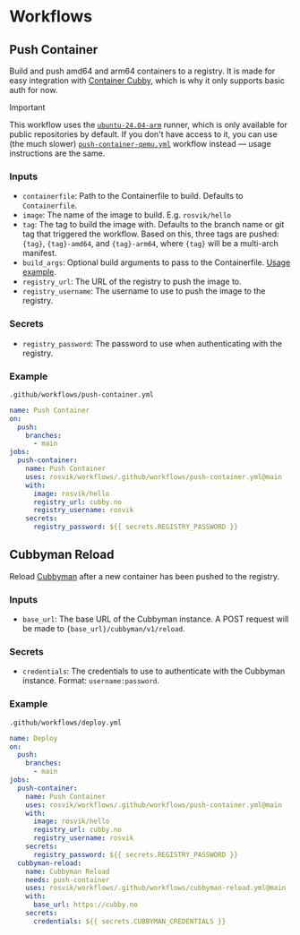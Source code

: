 # Workflows

## Push Container

Build and push amd64 and arm64 containers to a registry. It is made for easy integration with [Container Cubby](https://github.com/rosvik/container-cubby), which is why it only supports basic auth for now.

> [!IMPORTANT]
> This workflow uses the [`ubuntu-24.04-arm`](https://docs.github.com/en/actions/using-github-hosted-runners/using-github-hosted-runners/about-github-hosted-runners#standard-github-hosted-runners-for-public-repositories) runner, which is only available for public repositories by default. If you don't have access to it, you can use (the much slower) [`push-container-qemu.yml`](.github/workflows/push-container-qemu.yml) workflow instead — usage instructions are the same.

### Inputs

- `containerfile`: Path to the Containerfile to build. Defaults to `Containerfile`.
- `image`: The name of the image to build. E.g. `rosvik/hello`
- `tag`: The tag to build the image with. Defaults to the branch name or git tag that triggered the workflow. Based on this, three tags are pushed: `{tag}`, `{tag}-amd64`, and `{tag}-arm64`, where `{tag}` will be a multi-arch manifest.
- `build_args`: Optional build arguments to pass to the Containerfile. [Usage example](https://github.com/rosvik/248.no/blob/master/.github/workflows/push-container.yml).
- `registry_url`: The URL of the registry to push the image to.
- `registry_username`: The username to use to push the image to the registry.

### Secrets

- `registry_password`: The password to use when authenticating with the registry.

### Example

`.github/workflows/push-container.yml`

```yaml
name: Push Container
on:
  push:
    branches:
      - main
jobs:
  push-container:
    name: Push Container
    uses: rosvik/workflows/.github/workflows/push-container.yml@main
    with:
      image: rosvik/hello
      registry_url: cubby.no
      registry_username: rosvik
    secrets:
      registry_password: ${{ secrets.REGISTRY_PASSWORD }}
```

## Cubbyman Reload

Reload [Cubbyman](https://github.com/rosvik/cubbyman) after a new container has been pushed to the registry.

### Inputs

- `base_url`: The base URL of the Cubbyman instance. A POST request will be made to `{base_url}/cubbyman/v1/reload`.

### Secrets

- `credentials`: The credentials to use to authenticate with the Cubbyman instance. Format: `username:password`.

### Example

`.github/workflows/deploy.yml`

```yaml
name: Deploy
on:
  push:
    branches:
      - main
jobs:
  push-container:
    name: Push Container
    uses: rosvik/workflows/.github/workflows/push-container.yml@main
    with:
      image: rosvik/hello
      registry_url: cubby.no
      registry_username: rosvik
    secrets:
      registry_password: ${{ secrets.REGISTRY_PASSWORD }}
  cubbyman-reload:
    name: Cubbyman Reload
    needs: push-container
    uses: rosvik/workflows/.github/workflows/cubbyman-reload.yml@main
    with:
      base_url: https://cubby.no
    secrets:
      credentials: ${{ secrets.CUBBYMAN_CREDENTIALS }}
```

